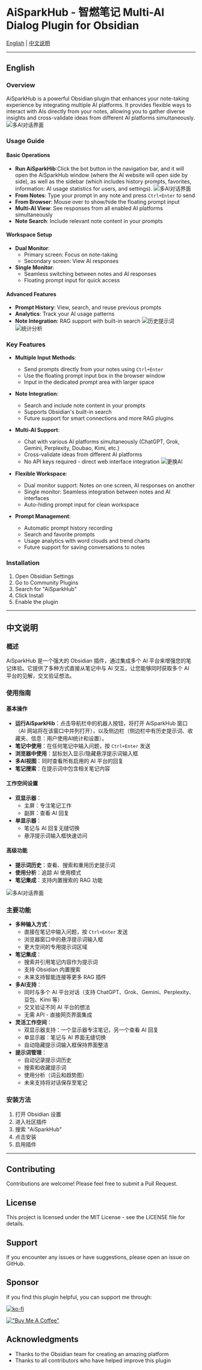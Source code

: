 # AiSparkHub - 智燃笔记 Multi-AI Dialog Plugin for Obsidian

[English](#english) | [中文说明](#chinese)

---

<a name="english"></a>
## English

### Overview
AiSparkHub is a powerful Obsidian plugin that enhances your note-taking experience by integrating multiple AI platforms. It provides flexible ways to interact with AIs directly from your notes, allowing you to gather diverse insights and cross-validate ideas from different AI platforms simultaneously.
![多AI对话界面](images/2.png)

### Usage Guide

#### Basic Operations
- **Run AiSparkHib**:Click the bot button in the navigation bar, and it will open the AiSparkHub window (where the AI website will open side by side), as well as the sidebar (which includes history prompts, favorites, information: AI usage statistics for users, and settings).
![多AI对话界面](images/1.png)
- **From Notes**: Type your prompt in any note and press `Ctrl+Enter` to send
- **From Browser**: Mouse over to show/hide the floating prompt input
- **Multi-AI View**: See responses from all enabled AI platforms simultaneously
- **Note Search**: Include relevant note content in your prompts

#### Workspace Setup
- **Dual Monitor**: 
  - Primary screen: Focus on note-taking
  - Secondary screen: View AI responses
- **Single Monitor**: 
  - Seamless switching between notes and AI responses
  - Floating prompt input for quick access

#### Advanced Features
- **Prompt History**: View, search, and reuse previous prompts
- **Analytics**: Track your AI usage patterns
- **Note Integration**: RAG support with built-in search
![历史提示词](images/4.png)
![统计分析](images/5.png)

### Key Features
- **Multiple Input Methods**:
  - Send prompts directly from your notes using `Ctrl+Enter`
  - Use the floating prompt input box in the browser window
  - Input in the dedicated prompt area with larger space

- **Note Integration**:
  - Search and include note content in your prompts
  - Supports Obsidian's built-in search
  - Future support for smart connections and more RAG plugins
- **Multi-AI Support**: 
  - Chat with various AI platforms simultaneously (ChatGPT, Grok, Gemini, Perplexity, Doubao, Kimi, etc.)
  - Cross-validate ideas from different AI platforms
  - No API keys required - direct web interface integration
![更换AI](images/3.png)
- **Flexible Workspace**:
  - Dual monitor support: Notes on one screen, AI responses on another
  - Single monitor: Seamless integration between notes and AI interfaces
  - Auto-hiding prompt input for clean workspace
- **Prompt Management**:
  - Automatic prompt history recording
  - Search and favorite prompts
  - Usage analytics with word clouds and trend charts
  - Future support for saving conversations to notes


### Installation
1. Open Obsidian Settings
2. Go to Community Plugins
3. Search for "AiSparkHub"
4. Click Install
5. Enable the plugin

---

<a name="chinese"></a>
## 中文说明

### 概述
AiSparkHub 是一个强大的 Obsidian 插件，通过集成多个 AI 平台来增强您的笔记体验。它提供了多种方式直接从笔记中与 AI 交互，让您能够同时获取多个 AI 平台的见解，交叉验证想法。

### 使用指南

#### 基本操作
- **运行AiSparkHib**：点击导航栏中的机器人按钮，将打开 AiSparkHub 窗口（AI 网站将在该窗口中并列打开），以及侧边栏（侧边栏中有历史提示词、收藏夹、信息：用户使用AI统计和设置）。
- **笔记中使用**：在任何笔记中输入问题，按 `Ctrl+Enter` 发送
- **浏览器中使用**：鼠标划入显示/隐藏悬浮提示词输入框
- **多AI视图**：同时查看所有启用的 AI 平台的回复
- **笔记搜索**：在提示词中包含相关笔记内容

#### 工作空间设置
- **双显示器**：
  - 主屏：专注笔记工作
  - 副屏：查看 AI 回复
- **单显示器**：
  - 笔记与 AI 回复无缝切换
  - 悬浮提示词输入框快速访问

#### 高级功能
- **提示词历史**：查看、搜索和重用历史提示词
- **使用分析**：追踪 AI 使用模式
- **笔记集成**：支持内置搜索的 RAG 功能

![多AI对话界面](images/1.png)

### 主要功能
- **多种输入方式**：
  - 直接在笔记中输入问题，按 `Ctrl+Enter` 发送
  - 浏览器窗口中的悬浮提示词输入框
  - 更大空间的专用提示词区域
- **笔记集成**：
  - 搜索并引用笔记内容作为提示词
  - 支持 Obsidian 内置搜索
  - 未来支持智能连接等更多 RAG 插件
- **多AI支持**：
  - 同时与多个 AI 平台对话（支持 ChatGPT、Grok、Gemini、Perplexity、豆包、Kimi 等）
  - 交叉验证不同 AI 平台的想法
  - 无需 API - 直接网页界面集成
- **灵活工作空间**：
  - 双显示器支持：一个显示器专注笔记，另一个查看 AI 回复
  - 单显示器：笔记与 AI 界面无缝切换
  - 自动隐藏提示词输入框保持界面整洁
- **提示词管理**：
  - 自动记录提示词历史
  - 搜索和收藏提示词
  - 使用分析（词云和趋势图）
  - 未来支持将对话保存至笔记

### 安装方法
1. 打开 Obsidian 设置
2. 进入社区插件
3. 搜索 "AiSparkHub"
4. 点击安装
5. 启用插件

---

## Contributing

Contributions are welcome! Please feel free to submit a Pull Request.

## License

This project is licensed under the MIT License - see the LICENSE file for details.

## Support

If you encounter any issues or have suggestions, please open an issue on GitHub.

## Sponsor

If you find this plugin helpful, you can support me through:

[![ko-fi](https://ko-fi.com/img/githubbutton_sm.svg)](https://ko-fi.com/tengledeng)

[!["Buy Me A Coffee"](https://www.buymeacoffee.com/assets/img/custom_images/orange_img.png)](https://buymeacoffee.com/tengledeng)

## Acknowledgments

- Thanks to the Obsidian team for creating an amazing platform
- Thanks to all contributors who have helped improve this plugin
